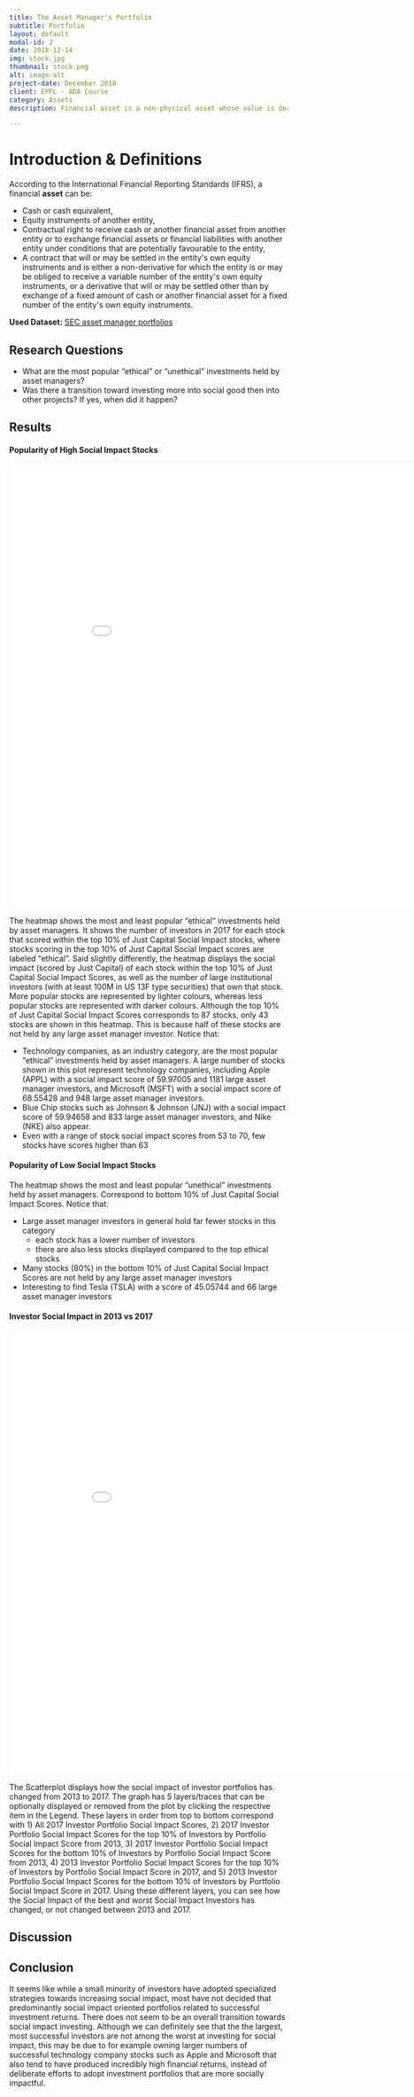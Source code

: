 ```yaml
---
title: The Asset Manager's Portfolio
subtitle: Portfolio
layout: default
modal-id: 2
date: 2018-12-14
img: stock.jpg
thumbnail: stock.png
alt: image-alt
project-date: December 2018
client: EPFL - ADA Course
category: Assets
description: Financial asset is a non-physical asset whose value is derived from a contractual claim, such as bank deposits, bonds, and stocks. Financial assets are usually more liquid than other tangible assets, such as commodities or real estate, and may be traded on financial markets

---
```


# Introduction & Definitions 

According to the International Financial Reporting Standards (IFRS), a financial **asset** can be:
- Cash or cash equivalent,
- Equity instruments of another entity,
- Contractual right to receive cash or another financial asset from another entity or to exchange financial assets or financial liabilities with another entity under conditions that are potentially favourable to the entity,
- A contract that will or may be settled in the entity's own equity instruments and is either a non-derivative for which the entity is or may be obliged to receive a variable number of the entity's own equity instruments, or a derivative that will or may be settled other than by exchange of a fixed amount of cash or another financial asset for a fixed number of the entity's own equity instruments.

**Used Dataset:** [SEC asset manager portfolios](https://www.sec.gov/cgi-bin/browse-edgar?company=&CIK=&type=13F&owner=include&count=40&action=getcurrent)

## Research Questions
- What are the most popular “ethical” or “unethical” investments held by asset managers?
- Was there a transition toward investing more into social good then into other projects? If yes, when did it happen? 


## Results 

#### Popularity of High Social Impact Stocks
<iframe width="900" height="800" frameborder="0" scrolling="no" src="//plot.ly/~mike.jiao/12.embed"></iframe>

The heatmap shows the most and least popular “ethical” investments held by asset managers. It shows the number of investors in 2017 for each stock that scored within the top 10% of Just Capital Social Impact stocks, where stocks scoring in the top 10% of Just Capital Social Impact scores are labeled “ethical”. 
Said slightly differently, the heatmap displays the social impact (scored by Just Capital) of each stock within the top 10% of Just Capital Social Impact Scores, as well as the number of large institutional investors (with at least 100M in US 13F type securities) that own that stock. 
More popular stocks are represented by lighter colours, whereas less popular stocks are represented with darker colours. 
Although the top 10% of Just Capital Social Impact Scores corresponds to 87 stocks, only 43 stocks are shown in this heatmap. This is because half of these stocks are not held by any large asset manager investor. 
Notice that: 
- Technology companies, as an industry category, are the most popular “ethical” investments held by asset managers. A large number of stocks shown in this plot represent technology companies, including Apple (APPL) with a social impact score of 59.97005 and 1181 large asset manager investors, and Microsoft (MSFT) with a social impact score of 68.55428 and 948 large asset manager investors. 
- Blue Chip stocks such as Johnson & Johnson (JNJ) with a social impact score of 59.94658 and 833 large asset manager investors, and Nike (NKE) also appear. 
- Even with a range of stock social impact scores from 53 to 70, few stocks have scores higher than 63

#### Popularity of Low Social Impact Stocks
The heatmap shows the most and least popular “unethical” investments held by asset managers. Correspond to bottom 10% of Just Capital Social Impact Scores. 
Notice that: 
- Large asset manager investors in general hold far fewer stocks in this category
	- each stock has a lower number of investors
	- there are also less stocks displayed compared to the top ethical stocks
- Many stocks (80%) in the bottom 10% of Just Capital Social Impact Scores are not held by any large asset manager investors
- Interesting to find Tesla (TSLA) with a score of 45.05744 and 66 large asset manager investors

#### Investor Social Impact in 2013 vs 2017
<iframe width="900" height="800" frameborder="0" scrolling="no" src="//plot.ly/~mike.jiao/25.embed"></iframe>

The Scatterplot displays how the social impact of investor portfolios has changed from 2013 to 2017. The graph has 5 layers/traces that can be optionally displayed or removed from the plot by clicking the respective item in the Legend. 
These layers in order from top to bottom correspond with 1) All 2017 Investor Portfolio Social Impact Scores, 2) 2017 
Investor Portfolio Social Impact Scores for the top 10% of Investors by Portfolio Social Impact Score from 2013, 3) 2017 
Investor Portfolio Social Impact Scores for the bottom 10% of Investors by Portfolio Social Impact Score from 2013, 4) 2013 Investor Portfolio Social Impact Scores for the top 10% of Investors by Portfolio Social Impact Score in 2017, and 5) 2013 Investor Portfolio Social Impact Scores for the bottom 10% of Investors by Portfolio Social Impact Score in 2017.
Using these different layers, you can see how the Social Impact of the best and worst Social Impact Investors has changed, or not changed between 2013 and 2017. 

## Discussion 

## Conclusion
It seems like while a small minority of investors have adopted specialized strategies towards increasing social impact, most have not decided that predominantly social impact oriented portfolios related to successful investment returns. There does not seem to be an overall transition towards social impact investing. Although we can definitely see that the the largest, most successful investors are not among the worst at investing for social impact, this may be due to for example owning larger numbers of successful technology company stocks such as Apple and Microsoft that also tend to have produced incredibly high financial returns, instead of deliberate efforts to adopt investment portfolios that are more socially impactful. 